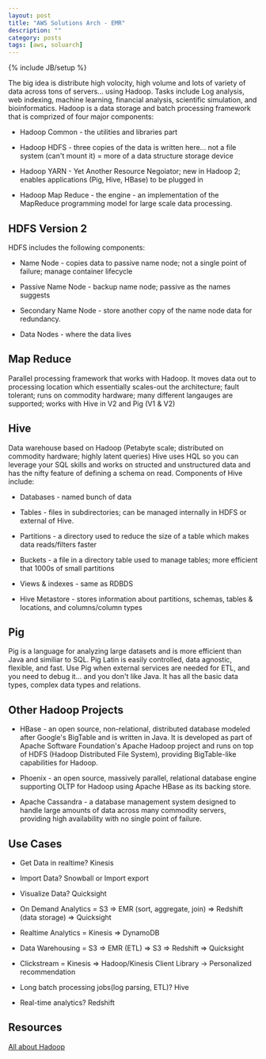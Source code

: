 ```yaml
---
layout: post
title: "AWS Solutions Arch - EMR"
description: ""
category: posts
tags: [aws, soluarch]
---
```

{% include JB/setup %}

The big idea is distribute high volocity, high volume and lots of variety of data across tons of servers... using Hadoop. Tasks include Log analysis, web indexing, machine learning, financial analysis, scientific simulation, and bioinformatics. Hadoop is a data storage and batch processing framework that is comprized of four major components:

- Hadoop Common - the utilities and libraries part

- Hadoop HDFS - three copies of the data is written here... not a file system (can't mount it) = more of a data structure storage device

- Hadoop YARN - Yet Another Resource Negoiator; new in Hadoop 2; enables applications (Pig, Hive, HBase) to be plugged in

- Hadoop Map Reduce - the engine - an implementation of the MapReduce programming model for large scale data processing.


## HDFS Version 2

HDFS includes the following components:

- Name Node - copies data to passive name node; not a single point of failure; manage container lifecycle

- Passive Name Node - backup name node; passive as the names suggests

- Secondary Name Node - store another copy of the name node data for redundancy.

- Data Nodes - where the data lives

## Map Reduce
Parallel processing framework that works with Hadoop. It moves data out to processing location which essentially scales-out the architecture; fault tolerant; runs on commodity hardware; many different langauges are supported; works with Hive in V2 and Pig (V1 & V2)

## Hive
Data warehouse based on Hadoop (Petabyte scale; distributed on commodity hardware; highly latent queries) Hive uses HQL so you can leverage your SQL skills and works on structed and unstructured data and has the nifty feature of defining a schema on read.
Components of Hive include:

- Databases - named bunch of data

- Tables - files in subdirectories; can be managed internally in HDFS or external of Hive.

- Partitions - a directory used to reduce the size of a table which makes data reads/filters faster

- Buckets - a file in a directory table used to manage tables; more efficient that 1000s of small partitions

- Views & indexes - same as RDBDS

- Hive Metastore - stores information about partitions, schemas, tables & locations, and columns/column types

## Pig
Pig is a language for analyzing large datasets and is more efficient than Java and similiar to SQL. Pig Latin is easily controlled, data agnostic, flexible, and fast. Use Pig when external services are needed for ETL, and you need to debug it... and you don't like Java. It has all the basic data types, complex data types and relations.

## Other Hadoop Projects

* HBase - an open source, non-relational, distributed database modeled after Google's BigTable and is written in Java. It is developed as part of Apache Software Foundation's Apache Hadoop project and runs on top of HDFS (Hadoop Distributed File System), providing BigTable-like capabilities for Hadoop. 

* Phoenix - an open source, massively parallel, relational database engine supporting OLTP for Hadoop using Apache HBase as its backing store.

* Apache Cassandra - a database management system designed to handle large amounts of data across many commodity servers, providing high availability with no single point of failure. 

## Use Cases
* Get Data in realtime? Kinesis

* Import Data? Snowball or Import export

* Visualize Data? Quicksight

* On Demand Analytics = S3 => EMR (sort, aggregate, join) => Redshift (data storage) => Quicksight

* Realtime Analytics = Kinesis => DynamoDB

* Data Warehousing = S3 => EMR (ETL) => S3 => Redshift => Quicksight

* Clickstream = Kinesis => Hadoop/Kinesis Client Library -> Personalized recommendation

* Long batch processing jobs(log parsing, ETL)? Hive

* Real-time analytics? Redshift

## Resources
[All about Hadoop](https://en.wikipedia.org/wiki/Apache_Hadoop)